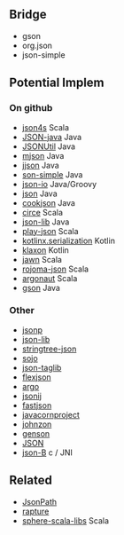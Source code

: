 ## Bridge

 * gson
 * org.json
 * json-simple



## Potential Implem

### On github

 * [json4s](https://github.com/json4s/json4s) Scala
 * [JSON-java](https://github.com/stleary/JSON-java) Java
 * [JSONUtil](https://github.com/billdavidson/JSONUtil) Java
 * [mjson](https://github.com/bolerio/mjson) Java
 * [jjson](https://github.com/grobmeier/jjson) Java
 * [son-simple](https://github.com/fangyidong/json-simple) Java
 * [json-io](https://github.com/jdereg/json-io) Java/Groovy
 * [json](https://github.com/fossnova/json) Java
 * [cookjson](https://github.com/coconut2015/cookjson) Java
 * [circe](https://github.com/circe/circe) Scala
 * [json-lib](https://github.com/kordamp/json-lib) Java
 * [play-json](https://github.com/playframework/play-json) Scala
 * [kotlinx.serialization](https://github.com/Kotlin/kotlinx.serialization) Kotlin
 * [klaxon](https://github.com/cbeust/klaxon) Kotlin
 * [jawn](https://github.com/typelevel/jawn) Scala
 * [rojoma-json](https://github.com/rjmac/rojoma-json) Scala
 * [argonaut](https://github.com/argonaut-io/argonaut) Scala
 * [gson](https://github.com/google/gson) Java



### Other

 * [jsonp](https://javaee.github.io/jsonp/#)
 * [json-lib](http://json-lib.sourceforge.net/)
 * [stringtree-json](http://www.stringtree.org/stringtree-json.html)
 * [sojo](http://sojo.sourceforge.net/)
 * [json-taglib](http://json-taglib.sourceforge.net/)
 * [flexjson](http://flexjson.sourceforge.net/)
 * [argo](http://argo.sourceforge.net/)
 * [jsonij](https://bitbucket.org/jmarsden/jsonij/wiki/Home)
 * [fastjson](https://sourceforge.net/projects/fastjson/)
 * [javacornproject](https://sites.google.com/site/javacornproject/corn-converter)
 * [johnzon](http://johnzon.apache.org/)
 * [genson](http://genson.io/#)
 * [JSON](https://repo.progsbase.com/repoviewer/no.inductive.idea10.programs/JSON/latest/)
 * [json-B](https://github.com/nadirhamid/json-b) c / JNI

## Related

 * [JsonPath](https://github.com/json-path/JsonPath)
 * [rapture](https://github.com/propensive/rapture)
 * [sphere-scala-libs](https://github.com/sphereio/sphere-scala-libs/tree/master/json) Scala
